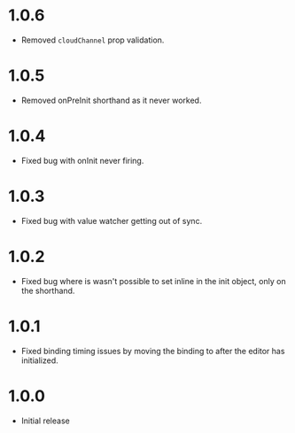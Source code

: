 # 1.0.6
* Removed `cloudChannel` prop validation.

# 1.0.5
* Removed onPreInit shorthand as it never worked.

# 1.0.4
* Fixed bug with onInit never firing.

# 1.0.3
* Fixed bug with value watcher getting out of sync.

# 1.0.2
* Fixed bug where is wasn't possible to set inline in the init object, only on the shorthand.

# 1.0.1
* Fixed binding timing issues by moving the binding to after the editor has initialized. 

# 1.0.0
* Initial release
